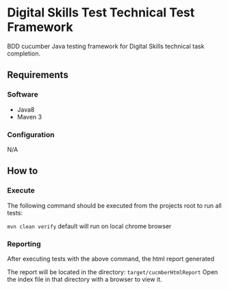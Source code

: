 # Digital Skills Test Technical Test Framework

BDD cucumber Java testing framework for Digital Skills technical task completion.

## Requirements

### Software
* Java8
* Maven 3

### Configuration
N/A

## How to
### Execute
The following command should be executed from the projects root to run all tests:

`mvn clean verify` default will run on local chrome browser
### Reporting
After executing tests with the above command, the html report  generated 

The report will be located in the directory: `target/cucmberHtmlReport`
Open the index file in that directory with a browser to view it.
